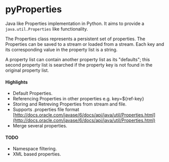 # pyProperties

Java like Properties implementation in Python. It aims to provide a `java.util.Properties` like functionality.

The Properties class represents a persistent set of properties. The Properties can be saved to a stream or loaded from a stream. Each key and its corresponding value in the property list is a string.

A property list can contain another property list as its "defaults"; this second property list is searched if the property key is not found in the original property list.

#### Highlights
* Default Properties.
* Referencing Properties in other properties e.g. key=${ref-key}
* Storing and Retreving Properties from stream and file.
* Supports .properties file format [http://docs.oracle.com/javase/6/docs/api/java/util/Properties.html](http://docs.oracle.com/javase/6/docs/api/java/util/Properties.html)
* Merge several properties.

#### TODO
* Namespace filtering.
* XML based properties.